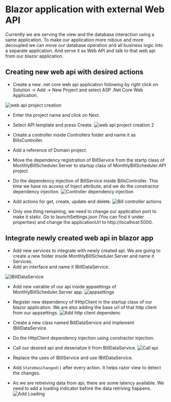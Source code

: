 # Blazor application with external Web API

Currently we are serving the view and the database interaction using a same application. To make our application more robous and more decoupled we can move our database operation and all business logic into a separate application. And serve it as Web API and talk to that web api from our blazor application.

## Creating new web api with desired actions

* Create a new .net core web api application following by right click on Solution -> Add -> New Project and select ASP .Net Core Web Application.

![web api project creation](https://user-images.githubusercontent.com/24603959/79445318-47213200-7ffe-11ea-9953-d6a6458fdd54.JPG)

* Enter the project name and click on Next.
* Select API template and press Create.
![web api project creation 2](https://user-images.githubusercontent.com/24603959/79445305-44264180-7ffe-11ea-8169-ca3e6db90600.JPG)
* Create a controller inside Controllers folder and name it as BillsController.
* Add a reference of Domain project.
* Move the dependency registration of BillService from the startp class of MonthlyBillScheduler.Server to startup class of MonthlyBillScheduler.API project.
* Do the dependency injection of BillService inside BillsController. This time we have no access of Inject attribute, and we do the constractor dependency injection.
![Controller dependency injection](https://user-images.githubusercontent.com/24603959/79446075-7be1b900-7fff-11ea-9d2c-f2b06033d5ec.JPG)

* Add actions for get, create, update and delete.
![Bill controller actions](https://user-images.githubusercontent.com/24603959/79447618-f3b0e300-8001-11ea-93c4-9e74dddef873.JPG)

* Only one thing remaining, we need to change our application port to make it static. Go to launchSettings.json (You can find it under properties) and change the applicationUrl to http://localhost:5000.

## Integrate newly created web api in blazor app

* Add new services to integrate with newly created api. We are going to create a new folder inside MonthlyBillScheduler.Server and name it Services.
* Add an interface and name it IBillDataService.

![IBillDataService](https://user-images.githubusercontent.com/24603959/79449549-3b853980-8005-11ea-873e-0e3fb0a34b57.JPG)
* Add new vairable of our api inside appsettings of MonthlyBillScheduler.Server app.
![appsettings](https://user-images.githubusercontent.com/24603959/79449960-fa415980-8005-11ea-97c4-c9ecbdb84a16.JPG)

* Register new dependency of IHttpClient in the startup class of our blazor application. We are also adding the base url of that http client from our appsettings.
![Add http client dependenc](https://user-images.githubusercontent.com/24603959/79450263-8b183500-8006-11ea-978b-324ef68e4ed8.JPG)

* Create a new class named BillDataService and implement IBillDataService.
* Do the HttpClient dependency injection using constractor injection.
* Call our desired api and deserialize it from BillDataService.
![Call api](https://user-images.githubusercontent.com/24603959/79532691-ae3ef500-8097-11ea-8d85-352149724394.JPG)

* Replace the uses of IBillService and use IBillDataService.
* Add ```StateHasChanged()``` after every action. It helps razor view to detect the changes.
* As we are retreiving data from api, there are some latency available. We need to add a loading indicator before the data retriving happens.
![Add Loading](https://user-images.githubusercontent.com/24603959/79532922-6f5d6f00-8098-11ea-879a-680b3d200655.JPG)

